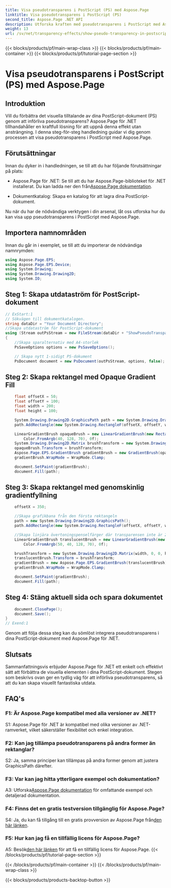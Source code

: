 ```yaml
---
title: Visa pseudotransparens i PostScript (PS) med Aspose.Page
linktitle: Visa pseudotransparens i PostScript (PS)
second_title: Aspose.Page .NET API
description: Utforska kraften med pseudotransparens i PostScript med Aspose.Page för .NET. Följ vår steg-för-steg-guide för visuellt fantastiska dokument.
weight: 13
url: /sv/net/transparency-effects/show-pseudo-transparency-in-postscript-ps/
---
```


{{< blocks/products/pf/main-wrap-class >}}
{{< blocks/products/pf/main-container >}}
{{< blocks/products/pf/tutorial-page-section >}}

# Visa pseudotransparens i PostScript (PS) med Aspose.Page

## Introduktion

Vill du förbättra det visuella tilltalande av dina PostScript-dokument (PS) genom att införliva pseudotransparens? Aspose.Page för .NET tillhandahåller en kraftfull lösning för att uppnå denna effekt utan ansträngning. I denna steg-för-steg handledning guidar vi dig genom processen att visa pseudotransparens i PostScript med Aspose.Page.

## Förutsättningar

Innan du dyker in i handledningen, se till att du har följande förutsättningar på plats:

- Aspose.Page för .NET: Se till att du har Aspose.Page-biblioteket för .NET installerat. Du kan ladda ner den från[Aspose.Page dokumentation](https://reference.aspose.com/page/net/).

- Dokumentkatalog: Skapa en katalog för att lagra dina PostScript-dokument.

Nu när du har de nödvändiga verktygen i din arsenal, låt oss utforska hur du kan visa upp pseudotransparens i PostScript med Aspose.Page.

## Importera namnområden

Innan du går in i exemplet, se till att du importerar de nödvändiga namnrymden:

```csharp
using Aspose.Page.EPS;
using Aspose.Page.EPS.Device;
using System.Drawing;
using System.Drawing.Drawing2D;
using System.IO;
```

## Steg 1: Skapa utdataström för PostScript-dokument

```csharp
// ExStart:1
// Sökvägen till dokumentkatalogen.
string dataDir = "Your Document Directory";
//Skapa utdataström för PostScript-dokument
using (Stream outPsStream = new FileStream(dataDir + "ShowPseudoTransparency_outPS.ps", FileMode.Create))
{
	//Skapa sparalternativ med A4-storlek
	PsSaveOptions options = new PsSaveOptions();

	// Skapa nytt 1-sidigt PS-dokument
	PsDocument document = new PsDocument(outPsStream, options, false);
```

## Steg 2: Skapa rektangel med Opaque Gradient Fill

```csharp
	float offsetX = 50;
	float offsetY = 100;
	float width = 200;
	float height = 100;

	System.Drawing.Drawing2D.GraphicsPath path = new System.Drawing.Drawing2D.GraphicsPath();
	path.AddRectangle(new System.Drawing.RectangleF(offsetX, offsetY, width, height));

	LinearGradientBrush opaqueBrush = new LinearGradientBrush(new RectangleF(0, 0, 200, 100), Color.FromArgb(0, 0, 0),
		Color.FromArgb(40, 128, 70), 0f);
	System.Drawing.Drawing2D.Matrix brushTransform = new System.Drawing.Drawing2D.Matrix(width, 0, 0, height, offsetX, offsetY);
	opaqueBrush.Transform = brushTransform;
	Aspose.Page.EPS.GradientBrush gradientBrush = new GradientBrush(opaqueBrush);
	gradientBrush.WrapMode = WrapMode.Clamp;

	document.SetPaint(gradientBrush);
	document.Fill(path);
```

## Steg 3: Skapa rektangel med genomskinlig gradientfyllning

```csharp
	offsetX = 350;

	//Skapa grafikbana från den första rektangeln
	path = new System.Drawing.Drawing2D.GraphicsPath();
	path.AddRectangle(new System.Drawing.RectangleF(offsetX, offsetY, width, height));

	//Skapa linjära övertoningspenselfärger där transparensen inte är 255, utan 150 och 50. Så den är genomskinlig.
	LinearGradientBrush translucentBrush = new LinearGradientBrush(new RectangleF(0, 0, width, height), Color.FromArgb(150, 0, 0, 0),
		Color.FromArgb(50, 40, 128, 70), 0f);

	brushTransform = new System.Drawing.Drawing2D.Matrix(width, 0, 0, height, offsetX, offsetY);
	translucentBrush.Transform = brushTransform;
	gradientBrush = new Aspose.Page.EPS.GradientBrush(translucentBrush);
	gradientBrush.WrapMode = WrapMode.Clamp;

	document.SetPaint(gradientBrush);
	document.Fill(path);
```

## Steg 4: Stäng aktuell sida och spara dokumentet

```csharp
	document.ClosePage();
	document.Save();
}
// Exend:1
```

Genom att följa dessa steg kan du sömlöst integrera pseudotransparens i dina PostScript-dokument med Aspose.Page för .NET.

## Slutsats

Sammanfattningsvis erbjuder Aspose.Page för .NET ett enkelt och effektivt sätt att förbättra de visuella elementen i dina PostScript-dokument. Stegen som beskrivs ovan ger en tydlig väg för att införliva pseudotransparens, så att du kan skapa visuellt fantastiska utdata.

## FAQ's

### F1: Är Aspose.Page kompatibel med alla versioner av .NET?

S1: Aspose.Page för .NET är kompatibel med olika versioner av .NET-ramverket, vilket säkerställer flexibilitet och enkel integration.

### F2: Kan jag tillämpa pseudotransparens på andra former än rektanglar?

S2: Ja, samma principer kan tillämpas på andra former genom att justera GraphicsPath därefter.

### F3: Var kan jag hitta ytterligare exempel och dokumentation?

 A3: Utforska[Aspose.Page dokumentation](https://reference.aspose.com/page/net/) för omfattande exempel och detaljerad dokumentation.

### F4: Finns det en gratis testversion tillgänglig för Aspose.Page?

 S4: Ja, du kan få tillgång till en gratis provversion av Aspose.Page från[den här länken](https://releases.aspose.com/).

### F5: Hur kan jag få en tillfällig licens för Aspose.Page?

 A5: Besök[den här länken](https://purchase.aspose.com/temporary-license/) för att få en tillfällig licens för Aspose.Page.
{{< /blocks/products/pf/tutorial-page-section >}}

{{< /blocks/products/pf/main-container >}}
{{< /blocks/products/pf/main-wrap-class >}}

{{< blocks/products/products-backtop-button >}}
